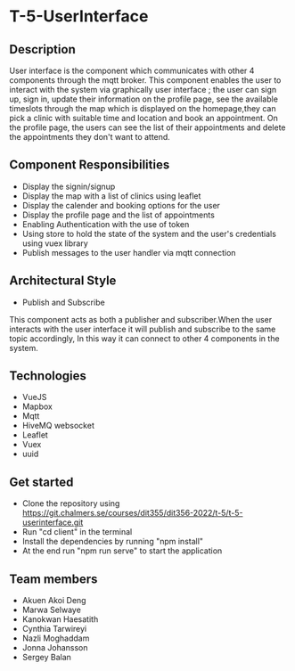 # T-5-UserInterface



## Description

User interface is the component which communicates with other 4 components through the mqtt broker. This component enables the user to interact with the system via graphically user interface ; the user can sign up, sign in, update their information on the profile page, see the available timeslots through the map which is displayed on the homepage,they can pick a clinic with suitable time and location and book an appointment. On the profile page, the users can see the list of their appointments and delete the appointments they don't want to attend.


## Component Responsibilities

* Display the signin/signup
* Display the map with a list of clinics using leaflet
* Display the calender and booking options for the user
* Display the profile page and the list of appointments
* Enabling Authentication with the use of token
* Using store to hold the state of the system and the user's credentials using vuex library
* Publish messages to the user handler via mqtt connection

## Architectural Style
* Publish and Subscribe
 
This component acts as both a publisher and subscriber.When the user interacts with the user interface it will publish and subscribe to the same topic accordingly, In this way it can connect to other 4 components in the system.

## Technologies

* VueJS
* Mapbox
* Mqtt
* HiveMQ websocket
* Leaflet
* Vuex
* uuid 

## Get started

* Clone the repository using https://git.chalmers.se/courses/dit355/dit356-2022/t-5/t-5-userinterface.git
* Run "cd client" in the terminal
* Install the dependencies by running "npm install"
* At the end run "npm run serve" to start the application


## Team members

* Akuen Akoi Deng
* Marwa Selwaye
* Kanokwan Haesatith
* Cynthia Tarwireyi
* Nazli Moghaddam
* Jonna Johansson
* Sergey Balan

